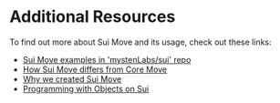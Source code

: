 # Additional Resources

To find out more about Sui Move and its usage, check out these links:

- [Sui Move examples in 'mystenLabs/sui' repo](https://github.com/MystenLabs/sui/tree/main/sui_programmability/examples)
- [How Sui Move differs from Core Move](https://docs.sui.io/learn/sui-move-diffs)
- [Why we created Sui Move](https://medium.com/mysten-labs/why-we-created-sui-move-6a234656c36b)
- [Programming with Objects on Sui](https://docs.sui.io/devnet/build/programming-with-objects)
